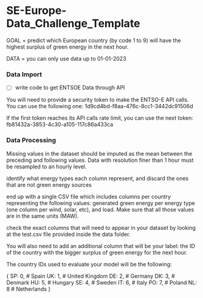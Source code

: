 # SE-Europe-Data_Challenge_Template

GOAL = predict which European country (by code 1 to 9) will have the highest surplus of green energy in the next hour.

DATA = you can only use data up to 01-01-2023

### Data Import

- [ ] write code to get ENTSOE Data through API

You will need to provide a security token to make the ENTSO-E API calls. You can use the following one:
1d9cd4bd-f8aa-476c-8cc1-3442dc91506d

If the first token reaches its API calls rate limit, you can use the next token:
fb81432a-3853-4c30-a105-117c86a433ca

### Data Processing

Missing values in the dataset should be imputed as the mean between the preceding and following values. Data with resolution finer than 1 hour must be resampled to an hourly level.

identify what energy types each column represent, and discard the ones that are not green energy sources

end up with a single CSV file which includes columns per country representing the following values: generated green energy per energy type (one column per wind, solar, etc), and load. Make sure that all those values are in the same units (MAW).

check the exact columns that will need to appear in your dataset by looking at the test.csv file provided inside the data folder.

You will also need to add an additional column that will be your label: the ID of the country with the bigger surplus of green energy for the next hour.

The country IDs used to evaluate your model will be the following:

{
SP: 0, # Spain
UK: 1, # United Kingdom
DE: 2, # Germany
DK: 3, # Denmark
HU: 5, # Hungary
SE: 4, # Sweden
IT: 6, # Italy
PO: 7, # Poland
NL: 8  # Netherlands
}
